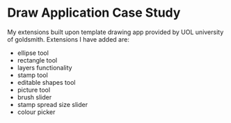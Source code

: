 # Draw Application Case Study

My extensions built upon template drawing app provided by UOL university of goldsmith.
Extensions I have added are:
- ellipse tool
- rectangle tool
- layers functionality
- stamp tool
- editable shapes tool
- picture tool
- brush slider
- stamp spread size slider
- colour picker
